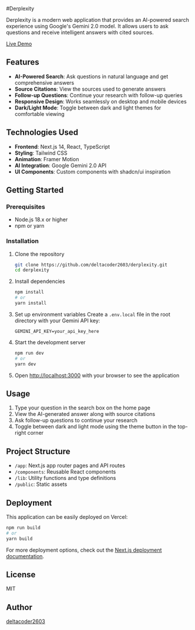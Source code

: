 #Derplexity

Derplexity is a modern web application that provides an AI-powered search experience using Google's Gemini 2.0 model. It allows users to ask questions and receive intelligent answers with cited sources.

[Live Demo](https://derplexity.vercel.app/)

## Features

- **AI-Powered Search**: Ask questions in natural language and get comprehensive answers
- **Source Citations**: View the sources used to generate answers
- **Follow-up Questions**: Continue your research with follow-up queries
- **Responsive Design**: Works seamlessly on desktop and mobile devices
- **Dark/Light Mode**: Toggle between dark and light themes for comfortable viewing

## Technologies Used

- **Frontend**: Next.js 14, React, TypeScript
- **Styling**: Tailwind CSS
- **Animation**: Framer Motion
- **AI Integration**: Google Gemini 2.0 API
- **UI Components**: Custom components with shadcn/ui inspiration

## Getting Started

### Prerequisites

- Node.js 18.x or higher
- npm or yarn

### Installation

1. Clone the repository
   ```bash
   git clone https://github.com/deltacoder2603/derplexity.git
   cd derplexity
   ```

2. Install dependencies
   ```bash
   npm install
   # or
   yarn install
   ```

3. Set up environment variables
   Create a `.env.local` file in the root directory with your Gemini API key:
   ```
   GEMINI_API_KEY=your_api_key_here
   ```

4. Start the development server
   ```bash
   npm run dev
   # or
   yarn dev
   ```

5. Open [http://localhost:3000](http://localhost:3000) with your browser to see the application

## Usage

1. Type your question in the search box on the home page
2. View the AI-generated answer along with source citations
3. Ask follow-up questions to continue your research
4. Toggle between dark and light mode using the theme button in the top-right corner

## Project Structure

- `/app`: Next.js app router pages and API routes
- `/components`: Reusable React components
- `/lib`: Utility functions and type definitions
- `/public`: Static assets

## Deployment

This application can be easily deployed on Vercel:

```bash
npm run build
# or
yarn build
```

For more deployment options, check out the [Next.js deployment documentation](https://nextjs.org/docs/app/building-your-application/deploying).

## License

MIT

## Author

[deltacoder2603](https://github.com/deltacoder2603)
